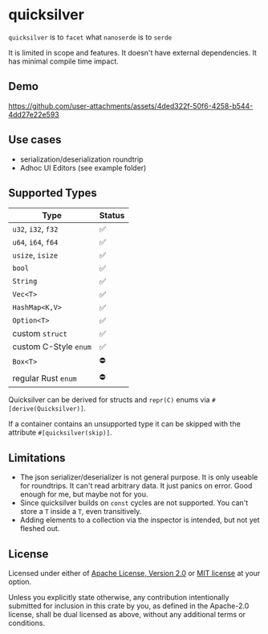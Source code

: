 # quicksilver

`quicksilver` is to `facet` what `nanoserde` is to `serde`

It is limited in scope and features. 
It doesn't have external dependencies.
It has minimal compile time impact.

## Demo

https://github.com/user-attachments/assets/4ded322f-50f6-4258-b544-4dd27e22e593

## Use cases
- serialization/deserialization roundtrip 
- Adhoc UI Editors (see example folder)

## Supported Types

| Type                  | Status |
|-----------------------|--------|
| `u32`, `i32`, `f32`   | ✅     |
| `u64`, `i64`,  `f64`  | ✅     |
| `usize`, `isize`      | ✅     |
| `bool`                | ✅     |
| `String`              | ✅     |
| `Vec<T>`              | ✅     |
| `HashMap<K,V>`        | ✅     |
| `Option<T>`           | ✅     |
| custom `struct`       | ✅     |
| custom C-Style `enum` | ✅     |
| `Box<T>`              | ⛔     |
| regular Rust `enum`   | ⛔     |

Quicksilver can be derived for structs and `repr(C)` enums via `#[derive(Quicksilver)]`.

If a container contains an unsupported type it can be skipped with the attribute `#[quicksilver(skip)]`.


## Limitations

- The json serializer/deserializer is not general purpose. It is only useable for roundtrips. It can't read arbitrary data. It just panics on error. Good enough for me, but maybe not for you.
- Since quicksilver builds on `const` cycles are not supported. You can't store a `T` inside a `T`, even transitively.
- Adding elements to a collection via the inspector is intended, but not yet fleshed out.

## License

Licensed under either of <a href="LICENSE-APACHE">Apache License, Version
2.0</a> or <a href="LICENSE-MIT">MIT license</a> at your option.

Unless you explicitly state otherwise, any contribution intentionally submitted
for inclusion in this crate by you, as defined in the Apache-2.0 license, shall
be dual licensed as above, without any additional terms or conditions.
